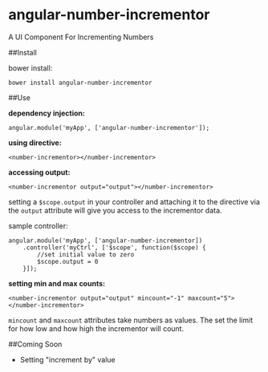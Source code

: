 # angular-number-incrementor
A UI Component For Incrementing Numbers

##Install

bower install:

    bower install angular-number-incrementor

##Use

**dependency injection:**

    angular.module('myApp', ['angular-number-incrementor']);

**using directive:**

    <number-incrementor></number-incrementor>
    
**accessing output:**

    <number-incrementor output="output"></number-incrementor>

setting a `$scope.output` in your controller and attaching it to the directive via the `output` attribute will give you access to the incrementor data.

sample controller:

    angular.module('myApp', ['angular-number-incrementor])
        .controller('myCtrl', ['$scope', function($scope) {
            //set initial value to zero
            $scope.output = 0
        }]);

**setting min and max counts:**

    <number-incrementor output="output" mincount="-1" maxcount="5"></number-incrementor>

`mincount` and `maxcount` attributes take numbers as values.  The set the limit for how low and how high the incrementor will count.

##Coming Soon

* Setting "increment by" value
